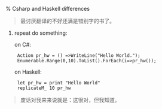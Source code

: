 % Csharp and Haskell differences

> 最讨厌翻译的不好还满是错别字的书了。




1. repeat do something:

    on C#:
    
        Action pr_hw = () =>WriteLine("Hello World.");
        Enumerable.Range(0,10).ToList().ForEach(i=>pr_hw());

    on Haskell:

        let pr_hw = print "Hello World"
        replicateM_ 10 pr_hw


> 废话对我来来说就是：这很对，但我知道。